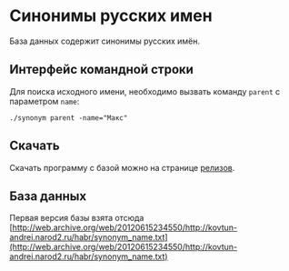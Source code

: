# Синонимы русских имен

База данных содержит синонимы русских имён.

## Интерфейс командной строки

Для поиска исходного имени, необходимо вызвать команду `parent` с параметром `name`:


```
./synonym parent -name="Макс"
```

## Скачать

Скачать программу с базой можно на странице [релизов](https://github.com/zhuharev/synonym_name.txt/releases).

## База данных

Первая версия базы взята отсюда [http://web.archive.org/web/20120615234550/http://kovtun-andrei.narod2.ru/habr/synonym_name.txt](http://web.archive.org/web/20120615234550/http://kovtun-andrei.narod2.ru/habr/synonym_name.txt)